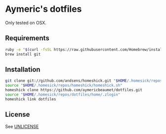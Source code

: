 # Aymeric's dotfiles

Only tested on OSX.

## Requirements

```bash
ruby -e "$(curl -fsSL https://raw.githubusercontent.com/Homebrew/install/master/install)"
brew install git
```

## Installation

```bash
git clone git://github.com/andsens/homeshick.git "$HOME/.homesick/repos/homeshick"
source "$HOME/.homesick/repos/homeshick/homeshick.sh"
homeshick clone https://github.com/aymericbeaumet/dotfiles.git
source "$HOME/.homesick/repos/dotfiles/home/.zlogin"
homeshick link dotfiles
```

## License

See [UNLICENSE](./UNLICENSE)
